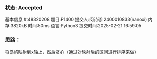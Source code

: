 ### 状态: [Accepted](http://dsbpython.openjudge.cn/dspythonbook/solution/48320208/)

基本信息 #:48320208 题目:P1400 提交人:闵诗珈 2400010833(nanoxi) 内存:3820kB 时间:50ms 语言:Python3 提交时间:2025-02-21 16:59:05

### 思路：

将岛屿映射到x轴上，然后贪心（通过对映射后的区间进行排序来做）